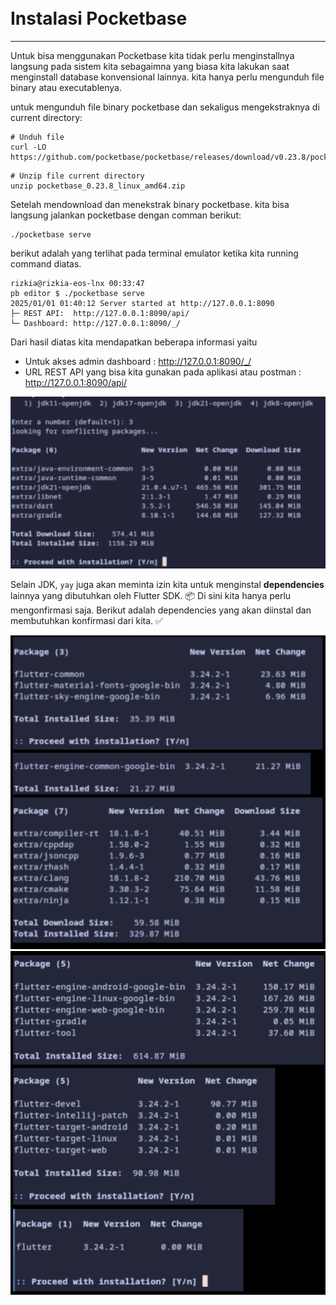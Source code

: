 
<br>
<br>

# Instalasi Pocketbase
---
Untuk bisa menggunakan Pocketbase kita tidak perlu menginstallnya langsung pada sistem kita sebagaimna yang biasa kita lakukan saat menginstall database konvensional lainnya. kita hanya perlu mengunduh file binary atau executablenya.

untuk mengunduh file binary pocketbase dan sekaligus mengekstraknya di current directory:

```shell
# Unduh file
curl -LO https://github.com/pocketbase/pocketbase/releases/download/v0.23.8/pocketbase_0.23.8_linux_amd64.zip
```
```shell
# Unzip file current directory
unzip pocketbase_0.23.8_linux_amd64.zip

```
Setelah mendownload dan menekstrak binary pocketbase. kita bisa langsung jalankan pocketbase dengan comman berikut:
```shell
./pocketbase serve
```
berikut adalah yang terlihat pada terminal emulator ketika kita running command diatas. 
```shell
rizkia@rizkia-eos-lnx 00:33:47
pb editor $ ./pocketbase serve
2025/01/01 01:40:12 Server started at http://127.0.0.1:8090
├─ REST API:  http://127.0.0.1:8090/api/
└─ Dashboard: http://127.0.0.1:8090/_/

```
Dari hasil diatas kita mendapatkan beberapa informasi yaitu
- Untuk akses admin dashboard : http://127.0.0.1:8090/_/
- URL REST API yang bisa kita gunakan pada aplikasi atau postman : http://127.0.0.1:8090/api/


<img src="https://raw.githubusercontent.com/rizkia-as-actmp/kuliah_5_justdoit/refs/heads/main/public/1734326167427.jpg" width="600">

Selain JDK, `yay` juga akan meminta izin kita untuk menginstal **dependencies** lainnya yang dibutuhkan oleh Flutter SDK. :package: Di sini kita hanya perlu mengonfirmasi saja. Berikut adalah dependencies yang akan diinstal dan membutuhkan konfirmasi dari kita. ✅

<img src="https://raw.githubusercontent.com/rizkia-as-actmp/kuliah_5_justdoit/refs/heads/main/public/20241216122701.jpg" width="600">

<img src="https://raw.githubusercontent.com/rizkia-as-actmp/kuliah_5_justdoit/refs/heads/main/public/20241216123126.jpg" width="600">
